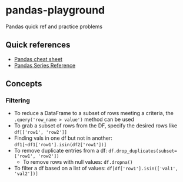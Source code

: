 # pandas-playground
Pandas quick ref and practice problems

## Quick references
- [Pandas cheat sheet](https://pandas.pydata.org/Pandas_Cheat_Sheet.pdf)
- [Pandas Series Reference](https://pandas.pydata.org/docs/reference/series.html)

## Concepts

### Filtering
- To reduce a DataFrame to a subset of rows meeting a criteria, the `.query('row_name > value')` method can be used
- To grab a subset of rows from the DF, specify the desired rows like `df[['row1', 'row2']]`
- Finding vals in one df but not in another: `df1[~df1['row1'].isin(df2['row1'])]`
- To remove duplicate entries from a df: `df.drop_duplicates(subset=['row1', 'row2'])`
  - To remove rows with null values: `df.dropna()`
- To filter a df based on a list of values: `df[df['row1'].isin(['val1', 'val2'])]`

